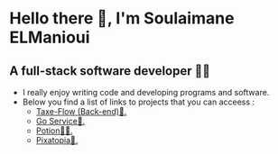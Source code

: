 # Hello there 👋, I'm Soulaimane ELManioui
## A full-stack software developer 🐱‍💻

* I really enjoy writing code and developing programs and software.
* Below you find a list of links to projects that you can acceess :
   * [Taxe-Flow (Back-end)🏢.](https://github.com/elmaniouiSoulaimane/Tax-Flow-Back-end)
   * [Go Service🧰.](https://github.com/elmaniouiSoulaimane/Gestion-Des-Services)
   * [Potion👩‍⚕️.](https://github.com/elmaniouiSoulaimane/Potion-v1.0)
   * [Pixatopia👾.](https://github.com/elmaniouiSoulaimane/Pixatopia)
